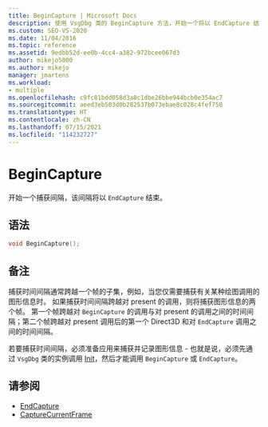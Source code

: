 ```yaml
---
title: BeginCapture | Microsoft Docs
description: 使用 VsgDbg 类的 BeginCapture 方法，开始一个将以 EndCapture 结尾的捕获间隔。
ms.custom: SEO-VS-2020
ms.date: 11/04/2016
ms.topic: reference
ms.assetid: 9edbb52d-ee0b-4cc4-a382-972bcee067d3
author: mikejo5000
ms.author: mikejo
manager: jmartens
ms.workload:
- multiple
ms.openlocfilehash: c9fc81bdd058d3a8c1dbe26bbe944bcb0e354ac7
ms.sourcegitcommit: aeed3eb503d0b282537b073ebae8c028c4fef750
ms.translationtype: HT
ms.contentlocale: zh-CN
ms.lasthandoff: 07/15/2021
ms.locfileid: "114232727"
---
```

# <a name="begincapture"></a>BeginCapture
开始一个捕获间隔，该间隔将以 `EndCapture` 结束。

## <a name="syntax"></a>语法

```C++
void BeginCapture();
```

## <a name="remarks"></a>备注
 捕获时间间隔通常跨越一个帧的子集，例如，当您仅需要捕获有关某种绘图调用的图形信息时。 如果捕获时间间隔跨越对 present 的调用，则将捕获图形信息的两个帧。 第一个帧跨越对 `BeginCapture` 的调用与对 present 的调用之间的时间间隔；第二个帧跨越对 present 调用后的第一个 Direct3D 和对 `EndCapture` 调用之间的时间间隔。

 若要捕获时间间隔，必须准备应用来捕获并记录图形信息 - 也就是说，必须先通过 `VsgDbg` 类的实例调用 [Init](init.md)，然后才能调用 `BeginCapture` 或 `EndCapture`。

## <a name="see-also"></a>请参阅
- [EndCapture](endcapture.md)
- [CaptureCurrentFrame](capturecurrentframe.md)